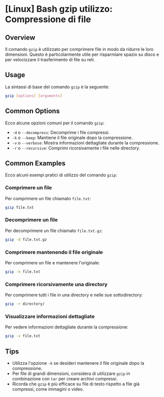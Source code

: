 # [Linux] Bash gzip utilizzo: Compressione di file

## Overview
Il comando `gzip` è utilizzato per comprimere file in modo da ridurre le loro dimensioni. Questo è particolarmente utile per risparmiare spazio su disco e per velocizzare il trasferimento di file su reti.

## Usage
La sintassi di base del comando `gzip` è la seguente:

```bash
gzip [options] [arguments]
```

## Common Options
Ecco alcune opzioni comuni per il comando `gzip`:

- `-d` o `--decompress`: Decomprime i file compressi.
- `-k` o `--keep`: Mantiene il file originale dopo la compressione.
- `-v` o `--verbose`: Mostra informazioni dettagliate durante la compressione.
- `-r` o `--recursive`: Comprimi ricorsivamente i file nelle directory.

## Common Examples
Ecco alcuni esempi pratici di utilizzo del comando `gzip`:

### Comprimere un file
Per comprimere un file chiamato `file.txt`:

```bash
gzip file.txt
```

### Decomprimere un file
Per decomprimere un file chiamato `file.txt.gz`:

```bash
gzip -d file.txt.gz
```

### Comprimere mantenendo il file originale
Per comprimere un file e mantenere l'originale:

```bash
gzip -k file.txt
```

### Comprimere ricorsivamente una directory
Per comprimere tutti i file in una directory e nelle sue sottodirectory:

```bash
gzip -r directory/
```

### Visualizzare informazioni dettagliate
Per vedere informazioni dettagliate durante la compressione:

```bash
gzip -v file.txt
```

## Tips
- Utilizza l'opzione `-k` se desideri mantenere il file originale dopo la compressione.
- Per file di grandi dimensioni, considera di utilizzare `gzip` in combinazione con `tar` per creare archivi compressi.
- Ricorda che `gzip` è più efficace su file di testo rispetto a file già compressi, come immagini o video.